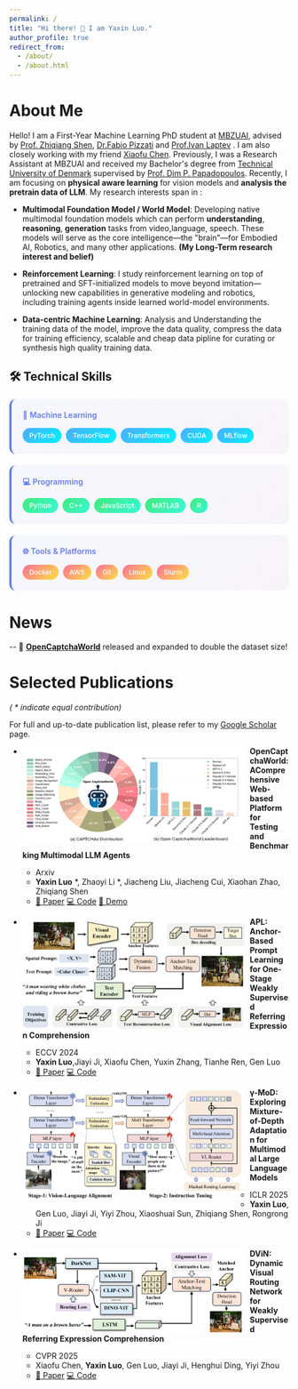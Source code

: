 ```yaml
---
permalink: /
title: "Hi there! 👋 I am Yaxin Luo."
author_profile: true
redirect_from: 
  - /about/
  - /about.html
---
```


About Me
======
Hello! I am a First-Year Machine Learning PhD student at [MBZUAI](https://mbzuai.ac.ae/), advised by [Prof. Zhiqiang Shen](https://zhiqiangshen.com/), [Dr.Fabio Pizzati](https://fabvio.github.io/) and [Prof.Ivan Laptev](https://www.di.ens.fr/~laptev/) . I am also closely working with my friend [Xiaofu Chen](https://xxfchen.github.io/XiaofuChen/). Previously, I was a Research Assistant at MBZUAI and received my Bachelor's degree from [Technical University of Denmark](https://www.dtu.dk/english/) supervised by [Prof. Dim P. Papadopoulos](https://dimipapa.github.io/). Recently, I am focusing on **physical aware learning** for vision models and **analysis the pretrain data of LLM**. My research interests span in :
- **Multimodal Foundation Model / World Model**: Developing native multimodal foundation models which can perform  **understanding**, **reasoning**, **generation** tasks from video,language, speech. These models will serve as the core intelligence—the "brain"—for Embodied AI, Robotics, and many other applications. **(My Long-Term research interest and belief)**

- **Reinforcement Learning**: I study reinforcement learning on top of pretrained and SFT-initialized models to move beyond imitation—unlocking new capabilities in generative modeling and robotics, including training agents inside learned world-model environments.

- **Data-centric Machine Learning**: Analysis and Understanding the training data of the model, improve the data quality, compress the data for training efficiency, scalable and cheap data pipline for curating or synthesis high quality training data.

## 🛠️ Technical Skills

<div class="skills-container">
  <div class="skill-category">
    <h4>🤖 Machine Learning</h4>
    <div class="skill-tags">
      <span class="skill-tag ml">PyTorch</span>
      <span class="skill-tag ml">TensorFlow</span>
      <span class="skill-tag ml">Transformers</span>
      <span class="skill-tag ml">CUDA</span>
      <span class="skill-tag ml">MLflow</span>
    </div>
  </div>
  
  <div class="skill-category">
    <h4>💻 Programming</h4>
    <div class="skill-tags">
      <span class="skill-tag prog">Python</span>
      <span class="skill-tag prog">C++</span>
      <span class="skill-tag prog">JavaScript</span>
      <span class="skill-tag prog">MATLAB</span>
      <span class="skill-tag prog">R</span>
    </div>
  </div>
  
  <div class="skill-category">
    <h4>🌐 Tools & Platforms</h4>
    <div class="skill-tags">
      <span class="skill-tag tools">Docker</span>
      <span class="skill-tag tools">AWS</span>
      <span class="skill-tag tools">Git</span>
      <span class="skill-tag tools">Linux</span>
      <span class="skill-tag tools">Slurm</span>
    </div>
  </div>
</div>

<style>
.skills-container {
  display: grid;
  grid-template-columns: repeat(auto-fit, minmax(250px, 1fr));
  gap: 20px;
  margin: 20px 0;
}

.skill-category {
  background: linear-gradient(135deg, rgba(102, 126, 234, 0.05) 0%, rgba(118, 75, 162, 0.05) 100%);
  padding: 20px;
  border-radius: 12px;
  border-left: 4px solid #667eea;
}

.skill-category h4 {
  margin: 0 0 15px 0;
  color: #667eea;
  font-weight: 600;
}

.skill-tags {
  display: flex;
  flex-wrap: wrap;
  gap: 8px;
}

.skill-tag {
  padding: 6px 12px;
  border-radius: 20px;
  font-size: 0.85em;
  font-weight: 500;
  color: white;
  transition: all 0.3s ease;
  cursor: pointer;
}

.skill-tag:hover {
  transform: translateY(-2px) scale(1.05);
  box-shadow: 0 5px 15px rgba(0, 0, 0, 0.2);
}

.skill-tag.ml {
  background: linear-gradient(135deg, #4facfe 0%, #00f2fe 100%);
}

.skill-tag.prog {
  background: linear-gradient(135deg, #43e97b 0%, #38f9d7 100%);
}

.skill-tag.tools {
  background: linear-gradient(135deg, #fa709a 0%, #fee140 100%);
}
</style> 

News
======

-- 🚀 <strong>[OpenCaptchaWorld](https://github.com/MetaAgentX/OpenCaptchaWorld)</strong> released and expanded to double the dataset size!



Selected Publications
======
*( * indicate equal contribution)*

For full and up-to-date publication list, please refer to my [Google Scholar](https://scholar.google.com/citations?user=tEaSCzYAAAAJ&hl=en) page.

* <img src="./images/opencaptchaworld.png" width="400px" align="left" style="margin-right:10px" class="publication-image"> **OpenCaptchaWorld: AComprehensive Web-based Platform for Testing and Benchmarking Multimodal LLM Agents**
  * Arxiv
  * **Yaxin Luo** *, Zhaoyi Li *, Jiacheng Liu, Jiacheng Cui, Xiaohan Zhao, Zhiqiang Shen
  * <a href="https://arxiv.org/abs/2505.24878" class="enhanced-link paper-link">📄 Paper</a> <a href="https://github.com/MetaAgentX/OpenCaptchaWorld" class="enhanced-link code-link">💻 Code</a> <a href="https://huggingface.co/spaces/YaxinLuo/Open_CaptchaWorld" class="enhanced-link demo-link">🚀 Demo</a>

* <img src="./images/APL.png" width="400px" align="left" style="margin-right:10px" class="publication-image"> **APL: Anchor-Based Prompt Learning for One-Stage Weakly Supervised Referring Expression Comprehension**
  * ECCV 2024
  * **Yaxin Luo**,Jiayi Ji, Xiaofu Chen, Yuxin Zhang, Tianhe Ren, Gen Luo
  * <a href="https://link.springer.com/chapter/10.1007/978-3-031-72624-8_12" class="enhanced-link paper-link">📄 Paper</a> <a href="https://github.com/Yaxin9Luo/APL" class="enhanced-link code-link">💻 Code</a>

* <img src="./images/MoD.png" width="400px" align="left" style="margin-right:10px" class="publication-image"> **γ-MoD: Exploring Mixture-of-Depth Adaptation for Multimodal Large Language Models**
  * ICLR 2025
  * **Yaxin Luo**, Gen Luo, Jiayi Ji, Yiyi Zhou, Xiaoshuai Sun, Zhiqiang Shen, Rongrong Ji
  * <a href="https://arxiv.org/abs/2410.13859" class="enhanced-link paper-link">📄 Paper</a> <a href="https://github.com/Yaxin9Luo/gamma-MoD" class="enhanced-link code-link">💻 Code</a>

* <img src="./images/DViN.png" width="400px" align="left" style="margin-right:10px" class="publication-image"> **DViN: Dynamic Visual Routing Network for Weakly Supervised Referring Expression Comprehension**
  * CVPR 2025
  * Xiaofu Chen, **Yaxin Luo**, Gen Luo, Jiayi Ji, Henghui Ding, Yiyi Zhou
  * <a href="https://openaccess.thecvf.com/content/CVPR2025/html/Chen_DViN_Dynamic_Visual_Routing_Network_for_Weakly_Supervised_Referring_Expression_CVPR_2025_paper.html" class="enhanced-link paper-link">📄 Paper</a> <a href="https://github.com/XxFChen/DViN" class="enhanced-link code-link">💻 Code</a>